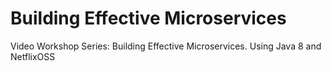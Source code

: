 # Building Effective Microservices

Video Workshop Series: Building Effective Microservices. Using Java 8 and NetflixOSS
